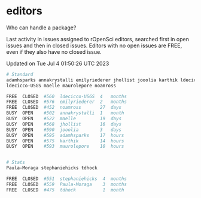 # editors

Who can handle a package?

Last activity in issues assigned to rOpenSci editors, searched first in open
issues and then in closed issues. Editors with no open issues are FREE, even if
they also have no closed issue.


Updated on Tue Jul 4 01:50:26 UTC 2023

```bash
# Standard
adamhsparks annakrystalli emilyriederer jhollist jooolia karthik ldecicco
ldecicco-USGS maelle maurolepore noamross

FREE  CLOSED  #560  ldecicco-USGS  4   months
FREE  CLOSED  #576  emilyriederer  2   months
FREE  CLOSED  #452  noamross       27  days
BUSY  OPEN    #502  annakrystalli  1   month
BUSY  OPEN    #522  maelle         19  days
BUSY  OPEN    #568  jhollist       16  days
BUSY  OPEN    #590  jooolia        3   days
BUSY  OPEN    #595  adamhsparks    17  hours
BUSY  OPEN    #575  karthik        14  hours
BUSY  OPEN    #593  maurolepore    10  hours


# Stats
Paula-Moraga stephaniehicks tdhock

FREE  CLOSED  #551  stephaniehicks  4  months
FREE  CLOSED  #559  Paula-Moraga    3  months
FREE  CLOSED  #475  tdhock          1  month
```
